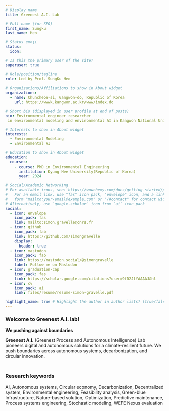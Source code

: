 ```yaml
---
# Display name
title: Greenest A.I. Lab

# Full name (for SEO)
first_name: Sungku
last_name: Heo

# Status emoji
status:
  icon:

# Is this the primary user of the site?
superuser: true

# Role/position/tagline
role: Led by Prof. SungKu Heo

# Organizations/Affiliations to show in About widget
organizations:
  - name: Chuncheon-si, Gangwon-do, Republic of Korea
    url: https://wwwk.kangwon.ac.kr/www/index.do

# Short bio (displayed in user profile at end of posts)
bio: Environmental engineer researcher
 in environmental modeling and environmental AI in Kangwon National University (Department of Civil and Environmental Engineering, Environmental Engineering Major), in Chuncheon-si, Republic of Korea

# Interests to show in About widget
interests:
  - Environmental Modeling
  - Environmental AI

# Education to show in About widget
education:
  courses:
    - course: PhD in Environmental Engineering
      institution: Kyung Hee University(Republic of Korea)
      year: 2024

# Social/Academic Networking
# For available icons, see: https://wowchemy.com/docs/getting-started/page-builder/#icons
#   For an email link, use "fas" icon pack, "envelope" icon, and a link in the
#   form "mailto:your-email@example.com" or "/#contact" for contact widget.
# Alternatively, use `google-scholar` icon from `ai` icon pack
social:
  - icon: envelope
    icon_pack: fas
    link: mailto:simon.gravelle@cnrs.fr
  - icon: github
    icon_pack: fab
    link: https://github.com/simongravelle
    display:
      header: true
  - icon: mastodon
    icon_pack: fab
    link: https://mastodon.social/@simongravelle
    label: Follow me on Mastodon
  - icon: graduation-cap
    icon_pack: fas
    link: https://scholar.google.com/citations?user=9fD2JlYAAAAJ&hl
  - icon: cv
    icon_pack: ai
    link: files/resume/resume-simon-gravelle.pdf

highlight_name: true # Highlight the author in author lists? (true/false)
---
```


### Welcome to Greenest A.I. lab! ###

**We pushing against boundaries** 

**Greenest A.I.** (Greenest Process and Autonomous Intelligence) Lab pioneers digital and autonomous solutions for a climate-resilient future. We push boundaries across autonomous systems, decarbonization, and circular innovation.

<span style="display: block; height: 8px;"></span>

### Research keywords ###

AI, Autonomous systems, Circular economy, Decarbonization, Decentralized system, Environmental engineering, Feasibility analysis, Green-blue Infrastructure, Nature-based solution, Optimization, Predictive maintenance, Process systems engineering, Stochastic modeling, WEFE Nexus evaluation

<span style="display: block; height: 8px;"></span>


